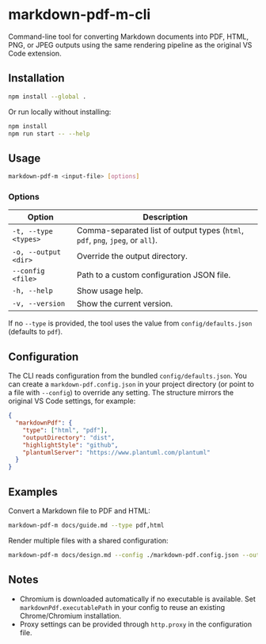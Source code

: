 # markdown-pdf-m-cli

Command-line tool for converting Markdown documents into PDF, HTML, PNG, or JPEG outputs using the same rendering pipeline as the original VS Code extension.

## Installation

```bash
npm install --global .
```

Or run locally without installing:

```bash
npm install
npm run start -- --help
```

## Usage

```bash
markdown-pdf-m <input-file> [options]
```

### Options

| Option | Description |
| --- | --- |
| `-t, --type <types>` | Comma-separated list of output types (`html`, `pdf`, `png`, `jpeg`, or `all`). |
| `-o, --output <dir>` | Override the output directory. |
| `--config <file>` | Path to a custom configuration JSON file. |
| `-h, --help` | Show usage help. |
| `-v, --version` | Show the current version. |

If no `--type` is provided, the tool uses the value from `config/defaults.json` (defaults to `pdf`).

## Configuration

The CLI reads configuration from the bundled `config/defaults.json`. You can create a `markdown-pdf.config.json` in your project directory (or point to a file with `--config`) to override any setting. The structure mirrors the original VS Code settings, for example:

```json
{
  "markdownPdf": {
    "type": ["html", "pdf"],
    "outputDirectory": "dist",
    "highlightStyle": "github",
    "plantumlServer": "https://www.plantuml.com/plantuml"
  }
}
```

## Examples

Convert a Markdown file to PDF and HTML:

```bash
markdown-pdf-m docs/guide.md --type pdf,html
```

Render multiple files with a shared configuration:

```bash
markdown-pdf-m docs/design.md --config ./markdown-pdf.config.json --output ./dist
```

## Notes

- Chromium is downloaded automatically if no executable is available. Set `markdownPdf.executablePath` in your config to reuse an existing Chrome/Chromium installation.
- Proxy settings can be provided through `http.proxy` in the configuration file.
